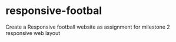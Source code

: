 # responsive-footbal
Create a Responsive football website as assignment for milestone 2 responsive web layout
